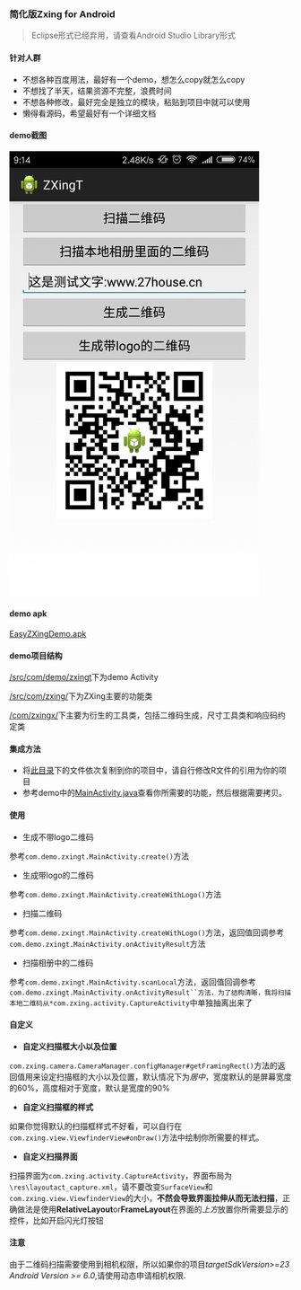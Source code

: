 ### 简化版Zxing for Android

> Eclipse形式已经弃用，请查看Android Studio Library形式

#### 针对人群

* 不想各种百度用法，最好有一个demo，想怎么copy就怎么copy
* 不想找了半天，结果资源不完整，浪费时间
* 不想各种修改，最好完全是独立的模块，粘贴到项目中就可以使用
* 懒得看源码，希望最好有一个详细文档

#### demo截图

![demo Screenshot](/Screenshot/Screenshot.png)

#### demo apk 

[EasyZXingDemo.apk](/需要的文件/EasyZXingDemo.apk)


#### demo项目结构

[/src/com/demo/zxingt](/src/com/demo/zxingt)下为demo Activity

[/src/com/zxing/](/src/com/zxing/)下为ZXing主要的功能类

[/com/zxingx/](/com/zxingx/)下主要为衍生的工具类，包括二维码生成，尺寸工具类和响应码约定类

#### 集成方法

* 将[此目录](/需要的文件/)下的文件依次复制到你的项目中，请自行修改R文件的引用为你的项目
* 参考demo中的[MainActivity.java](/src/com/demo/zxingt/MainActivity.java)查看你所需要的功能，然后根据需要拷贝。

#### 使用

* 生成不带logo二维码

参考`com.demo.zxingt.MainActivity.create()`方法

* 生成带logo的二维码

参考`com.demo.zxingt.MainActivity.createWithLogo()`方法

* 扫描二维码

参考`com.demo.zxingt.MainActivity.createWithLogo()`方法，返回值回调参考`com.demo.zxingt.MainActivity.onActivityResult`方法

* 扫描相册中的二维码

参考`com.demo.zxingt.MainActivity.scanLocal`方法，返回值回调参考`com.demo.zxingt.MainActivity.onActivityResult``方法，为了结构清晰，我将扫描本地二维码从*com.zxing.activity.CaptureActivity`中单独抽离出来了

#### 自定义

* **自定义扫描框大小以及位置**

`com.zxing.camera.CameraManager.configManager#getFramingRect()`方法的返回值用来设定扫描框的大小以及位置，默认情况下为*居中*，宽度默认的是屏幕宽度的60%，高度相对于宽度，默认是宽度的90%

* **自定义扫描框的样式**

如果你觉得默认的扫描框样式不好看，可以自行在`com.zxing.view.ViewfinderView#onDraw()`方法中绘制你所需要的样式。

* **自定义扫描界面**

扫描界面为`com.zxing.activity.CaptureActivity`，界面布局为`\res\layoutact_capture.xml`，请不要改变`SurfaceView`和`com.zxing.view.ViewfinderView`的大小，**不然会导致界面拉伸从而无法扫描**，正确做法是使用**RelativeLayout**or**FrameLayout**在界面的*上方*放置你所需要显示的控件，比如开启闪光灯按钮

#### 注意

由于二维码扫描需要使用到相机权限，所以如果你的项目*targetSdkVersion>=23 Android Version >= 6.0*,请使用动态申请相机权限.
